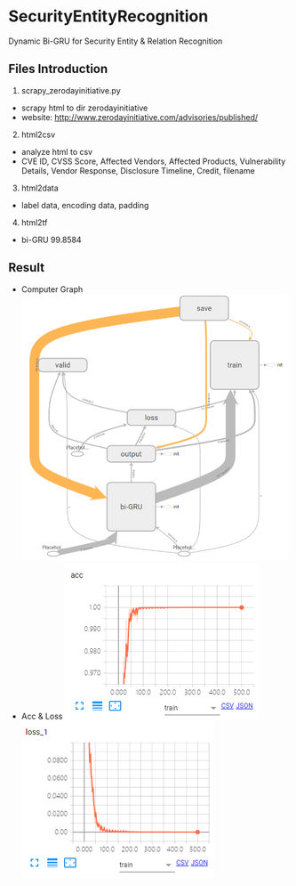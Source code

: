 # SecurityEntityRecognition

Dynamic Bi-GRU for Security Entity & Relation Recognition

## Files Introduction

1. scrapy_zerodayinitiative.py
  - scrapy html to dir zerodayinitiative
  - website: http://www.zerodayinitiative.com/advisories/published/
2. html2csv
  - analyze html to csv
  - CVE ID, CVSS Score, Affected Vendors, Affected Products, Vulnerability Details, Vendor Response, Disclosure Timeline, Credit, filename
3. html2data
  - label data, encoding data, padding
4. html2tf
  - bi-GRU 99.8584

## Result

- Computer Graph
![](./images/computer_graph.png)
- Acc & Loss
![](./images/acc.png)
![](./images/loss.png)